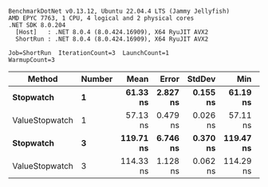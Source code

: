 ```

BenchmarkDotNet v0.13.12, Ubuntu 22.04.4 LTS (Jammy Jellyfish)
AMD EPYC 7763, 1 CPU, 4 logical and 2 physical cores
.NET SDK 8.0.204
  [Host]   : .NET 8.0.4 (8.0.424.16909), X64 RyuJIT AVX2
  ShortRun : .NET 8.0.4 (8.0.424.16909), X64 RyuJIT AVX2

Job=ShortRun  IterationCount=3  LaunchCount=1  
WarmupCount=3  

```
| Method         | Number | Mean      | Error    | StdDev   | Min       | Max       | Gen0   | Allocated |
|--------------- |------- |----------:|---------:|---------:|----------:|----------:|-------:|----------:|
| **Stopwatch**      | **1**      |  **61.33 ns** | **2.827 ns** | **0.155 ns** |  **61.19 ns** |  **61.50 ns** | **0.0005** |      **40 B** |
| ValueStopwatch | 1      |  57.13 ns | 0.479 ns | 0.026 ns |  57.11 ns |  57.16 ns |      - |         - |
| **Stopwatch**      | **3**      | **119.71 ns** | **6.746 ns** | **0.370 ns** | **119.47 ns** | **120.13 ns** | **0.0005** |      **40 B** |
| ValueStopwatch | 3      | 114.33 ns | 1.128 ns | 0.062 ns | 114.29 ns | 114.40 ns |      - |         - |
